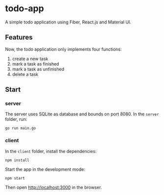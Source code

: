 # todo-app
A simple todo application using Fiber, React.js and Material UI.

## Features
Now, the todo application only implements four functions:
1. create a new task
2. mark a task as finished
3. mark a task as unfinished
4. delete a task

## Start
### server
The server uses SQLite as database and bounds on port 8080. In the `server` folder, run:
```shell
go run main.go
```
### client
In the `client` folder, install the dependencies:
```shell
npm install
```
Start the app in the development mode:
```shell
npm start
```
Then open [http://localhost:3000](http://localhost:3000) in the browser.
